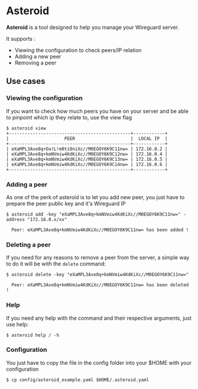 # Asteroid

**Asteroid** is a tool designed to help you manage your Wireguard server.

It supports :
- Viewing the configuration to check peers/IP relation 
- Adding a new peer
- Removing a peer

## Use cases

### Viewing the configuration
If you want to check how much peers you have on your server and be able to pinpoint which ip they relate to, use the view flag

```
$ asteroid view
+----------------------------------------------+------------+
|                     PEER                     |  LOCAL IP  |
+----------------------------------------------+------------+
| eXaMPL3Ave8q+Da!L!m0ti0niXc//M0EGOY6K9C11nw= | 172.16.0.2 |
| eXaMPL3Ave8q+kmNVmiw4KdKiXc//M0EGOY6K9C12nw= | 172.16.0.4 |
| eXaMPL3Ave8q+kmNVmiw4KdKiXc//M0EGOY6K9C13nw= | 172.16.0.5 |
| eXaMPL3Ave8q+kmNVmiw4KdKiXc//M0EGOY6K9C14nw= | 172.16.0.6 |
+----------------------------------------------+------------+
``` 

### Adding a peer
As one of the perk of asteroid is to let you add new peer, you just have to prepare the peer public key and it's Wireguard IP

```
$ asteroid add -key "eXaMPL3Ave8q+kmNVmiw4KdKiXc//M0EGOY6K9C11nw=" -address "172.16.0.x/xx"
  
  Peer: eXaMPL3Ave8q+kmNVmiw4KdKiXc//M0EGOY6K9C11nw= has been added !
``` 

### Deleting a peer
If you need for any reasons to remove a peer from the server, a simple way to do it will be with the `delete` command:

```
$ asteroid delete -key "eXaMPL3Ave8q+kmNVmiw4KdKiXc//M0EGOY6K9C11nw="
 
  Peer: eXaMPL3Ave8q+kmNVmiw4KdKiXc//M0EGOY6K9C11nw= has been deleted !
``` 

### Help
If you need any help with the command and their respective arguments, just use help:
```
$ asteroid help / -h
``` 

### Configuration
You just have to copy the file in the config folder into your $HOME with your configuration
```
$ cp config/asteroid_example.yaml $HOME/.asteroid.yaml
```